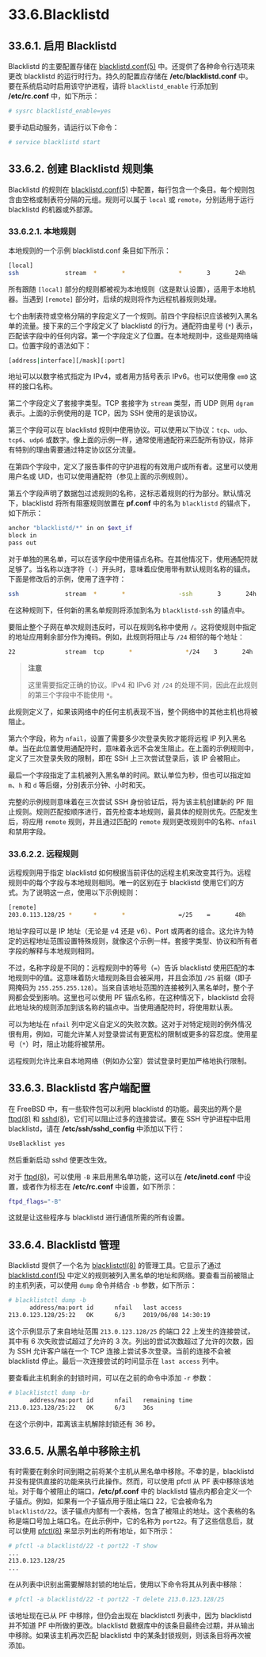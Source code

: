 # 33.6.Blacklistd

## 33.6.1. 启用 Blacklistd

Blacklistd 的主要配置存储在 [blacklistd.conf(5)](https://man.freebsd.org/cgi/man.cgi?query=blacklistd.conf&sektion=5&format=html) 中。还提供了各种命令行选项来更改 blacklistd 的运行时行为。持久的配置应存储在 **/etc/blacklistd.conf** 中。要在系统启动时启用该守护进程，请将 `blacklistd_enable` 行添加到 **/etc/rc.conf** 中，如下所示：

```sh
# sysrc blacklistd_enable=yes
```

要手动启动服务，请运行以下命令：

```sh
# service blacklistd start
```

## 33.6.2. 创建 Blacklistd 规则集

Blacklistd 的规则在 [blacklistd.conf(5)](https://man.freebsd.org/cgi/man.cgi?query=blacklistd.conf&sektion=5&format=html) 中配置，每行包含一个条目。每个规则包含由空格或制表符分隔的元组。规则可以属于 `local` 或 `remote`，分别适用于运行 blacklistd 的机器或外部源。

### 33.6.2.1. 本地规则

本地规则的一个示例 blacklistd.conf 条目如下所示：

```sh
[local]
ssh             stream  *       *               *       3       24h
```

所有跟随 `[local]` 部分的规则都被视为本地规则（这是默认设置），适用于本地机器。当遇到 `[remote]` 部分时，后续的规则将作为远程机器规则处理。

七个由制表符或空格分隔的字段定义了一个规则。前四个字段标识应该被列入黑名单的流量。接下来的三个字段定义了 blacklistd 的行为。通配符由星号 (`*`) 表示，匹配该字段中的任何内容。第一个字段定义了位置。在本地规则中，这些是网络端口。位置字段的语法如下：

```sh
[address|interface][/mask][:port]
```

地址可以以数字格式指定为 IPv4，或者用方括号表示 IPv6。也可以使用像 `em0` 这样的接口名称。

第二个字段定义了套接字类型。TCP 套接字为 `stream` 类型，而 UDP 则用 `dgram` 表示。上面的示例使用的是 TCP，因为 SSH 使用的是该协议。

第三个字段可以在 blacklistd 规则中使用协议。可以使用以下协议：`tcp`、`udp`、`tcp6`、`udp6` 或数字。像上面的示例一样，通常使用通配符来匹配所有协议，除非有特别的理由需要通过特定协议区分流量。

在第四个字段中，定义了报告事件的守护进程的有效用户或所有者。这里可以使用用户名或 UID，也可以使用通配符（参见上面的示例规则）。

第五个字段声明了数据包过滤规则的名称，这标志着规则的行为部分。默认情况下，blacklistd 将所有阻塞规则放置在 **pf.conf** 中的名为 `blacklistd` 的锚点下，如下所示：

```sh
anchor "blacklistd/*" in on $ext_if
block in
pass out
```

对于单独的黑名单，可以在该字段中使用锚点名称。在其他情况下，使用通配符就足够了。当名称以连字符（`-`）开头时，意味着应使用带有默认规则名称的锚点。下面是修改后的示例，使用了连字符：

```sh
ssh             stream  *       *               -ssh       3       24h
```

在这种规则下，任何新的黑名单规则将添加到名为 `blacklistd-ssh` 的锚点中。

要阻止整个子网在单次规则违反时，可以在规则名称中使用 `/`。这将使规则中指定的地址应用剩余部分作为掩码。例如，此规则将阻止与 `/24` 相邻的每个地址：

```sh
22              stream  tcp       *               */24    3       24h
```

>**注意**
>
>这里需要指定正确的协议。IPv4 和 IPv6 对 `/24` 的处理不同，因此在此规则的第三个字段中不能使用 `*`。

此规则定义了，如果该网络中的任何主机表现不当，整个网络中的其他主机也将被阻止。

第六个字段，称为 `nfail`，设置了需要多少次登录失败才能将远程 IP 列入黑名单。当在此位置使用通配符时，意味着永远不会发生阻止。在上面的示例规则中，定义了三次登录失败的限制，即在 SSH 上三次尝试登录后，该 IP 会被阻止。

最后一个字段指定了主机被列入黑名单的时间。默认单位为秒，但也可以指定如 `m`、`h` 和 `d` 等后缀，分别表示分钟、小时和天。

完整的示例规则意味着在三次尝试 SSH 身份验证后，将为该主机创建新的 PF 阻止规则。规则匹配按顺序进行，首先检查本地规则，最具体的规则优先。匹配发生后，将应用 `remote` 规则，并且通过匹配的 `remote` 规则更改规则中的名称、`nfail` 和禁用字段。

### 33.6.2.2. 远程规则

远程规则用于指定 blacklistd 如何根据当前评估的远程主机来改变其行为。远程规则中的每个字段与本地规则相同。唯一的区别在于 blacklistd 使用它们的方式。为了说明这一点，使用以下示例规则：

```sh
[remote]
203.0.113.128/25 *      *       *               =/25    =       48h
```

地址字段可以是 IP 地址（无论是 v4 还是 v6）、Port 或两者的组合。这允许为特定的远程地址范围设置特殊规则，就像这个示例一样。套接字类型、协议和所有者字段的解释与本地规则相同。

不过，名称字段是不同的：远程规则中的等号（`=`）告诉 blacklistd 使用匹配的本地规则中的值。这意味着防火墙规则条目会被采用，并且会添加 `/25` 前缀（即子网掩码为 `255.255.255.128`）。当来自该地址范围的连接被列入黑名单时，整个子网都会受到影响。这里也可以使用 PF 锚点名称，在这种情况下，blacklistd 会将此地址块的规则添加到该名称的锚点中。当使用通配符时，将使用默认表。

可以为地址在 `nfail` 列中定义自定义的失败次数。这对于对特定规则的例外情况很有用，例如，可能允许某人对登录尝试有更宽松的限制或更多的容忍度。使用星号（`*`）时，阻止功能将被禁用。

远程规则允许比来自本地网络（例如办公室）尝试登录时更加严格地执行限制。

## 33.6.3. Blacklistd 客户端配置

在 FreeBSD 中，有一些软件包可以利用 blacklistd 的功能。最突出的两个是 [ftpd(8)](https://man.freebsd.org/cgi/man.cgi?query=ftpd&sektion=8&format=html) 和 [sshd(8)](https://man.freebsd.org/cgi/man.cgi?query=sshd&sektion=8&format=html)，它们可以阻止过多的连接尝试。要在 SSH 守护进程中启用 blacklistd，请在 **/etc/ssh/sshd\_config** 中添加以下行：

```sh
UseBlacklist yes
```

然后重新启动 sshd 使更改生效。

对于 [ftpd(8)](https://man.freebsd.org/cgi/man.cgi?query=ftpd&sektion=8&format=html)，可以使用 `-B` 来启用黑名单功能，这可以在 **/etc/inetd.conf** 中设置，或者作为标志在 **/etc/rc.conf** 中设置，如下所示：

```sh
ftpd_flags="-B"
```

这就是让这些程序与 blacklistd 进行通信所需的所有设置。

## 33.6.4. Blacklistd 管理

Blacklistd 提供了一个名为 [blacklistctl(8)](https://man.freebsd.org/cgi/man.cgi?query=blacklistctl&sektion=8&format=html) 的管理工具。它显示了通过 [blacklistd.conf(5)](https://man.freebsd.org/cgi/man.cgi?query=blacklistd.conf&sektion=5&format=html) 中定义的规则被列入黑名单的地址和网络。要查看当前被阻止的主机列表，可以使用 `dump` 命令并结合 `-b` 参数，如下所示：

```sh
# blacklistctl dump -b
      address/ma:port id      nfail   last access
213.0.123.128/25:22   OK      6/3     2019/06/08 14:30:19
```

这个示例显示了来自地址范围 `213.0.123.128/25` 的端口 22 上发生的连接尝试，其中有 6 次失败尝试超过了允许的 3 次。列出的尝试次数超过了允许的次数，因为 SSH 允许客户端在一个 TCP 连接上尝试多次登录。当前的连接不会被 blacklistd 停止。最后一次连接尝试的时间显示在 `last access` 列中。

要查看此主机剩余的封锁时间，可以在之前的命令中添加 `-r` 参数：

```sh
# blacklistctl dump -br
      address/ma:port id      nfail   remaining time
213.0.123.128/25:22   OK      6/3     36s
```

在这个示例中，距离该主机解除封锁还有 36 秒。

## 33.6.5. 从黑名单中移除主机

有时需要在剩余时间到期之前将某个主机从黑名单中移除。不幸的是，blacklistd 并没有提供直接的功能来执行此操作。然而，可以使用 pfctl 从 PF 表中移除该地址。对于每个被阻止的端口，**/etc/pf.conf** 中的 blacklistd 锚点内都会定义一个子锚点。例如，如果有一个子锚点用于阻止端口 22，它会被命名为 `blacklistd/22`。该子锚点内部有一个表格，包含了被阻止的地址。这个表格的名称是端口号加上端口名。在此示例中，它的名称为 `port22`。有了这些信息后，就可以使用 [pfctl(8)](https://man.freebsd.org/cgi/man.cgi?query=pfctl&sektion=8&format=html) 来显示列出的所有地址，如下所示：

```sh
# pfctl -a blacklistd/22 -t port22 -T show
...
213.0.123.128/25
...
```

在从列表中识别出需要解除封锁的地址后，使用以下命令将其从列表中移除：

```sh
# pfctl -a blacklistd/22 -t port22 -T delete 213.0.123.128/25
```

该地址现在已从 PF 中移除，但仍会出现在 blacklistctl 列表中，因为 blacklistd 并不知道 PF 中所做的更改。blacklistd 数据库中的该条目最终会过期，并从输出中移除。如果该主机再次匹配 blacklistd 中的某条封锁规则，则该条目将再次被添加。
